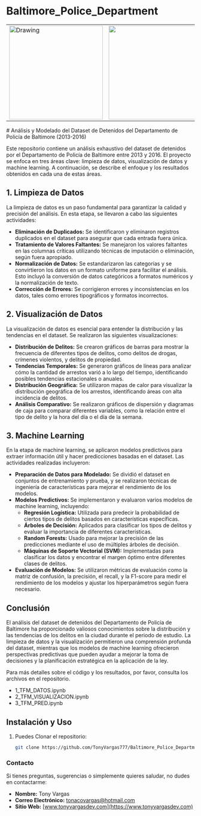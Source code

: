 # Baltimore_Police_Department
<table><tr>
<td> <img src=https://www.baltimorepolice.org/themes/custom/bpd/images/bpd_logo.png alt="Drawing" style="height: 250px;"/> </td>
<td> <img src=https://beam-images.warnermediacdn.com/BEAM_LWM_DELIVERABLES/1bc3aff5-0d6a-4c0b-8ed0-5716ca30ab3b/fbbc7a604f327cfa8a7bbe614a89be13a246d266.jpg?host=wbd-images.prod-vod.h264.io&partner=beamcom style="height: 250px;"/> </td>
</tr></table>
# Análisis y Modelado del Dataset de Detenidos del Departamento de Policía de Baltimore (2013-2016)

Este repositorio contiene un análisis exhaustivo del dataset de detenidos por el Departamento de Policía de Baltimore entre 2013 y 2016. El proyecto se enfoca en tres áreas clave: limpieza de datos, visualización de datos y machine learning. A continuación, se describe el enfoque y los resultados obtenidos en cada una de estas áreas.

## 1. Limpieza de Datos

La limpieza de datos es un paso fundamental para garantizar la calidad y precisión del análisis. En esta etapa, se llevaron a cabo las siguientes actividades:

- **Eliminación de Duplicados:** Se identificaron y eliminaron registros duplicados en el dataset para asegurar que cada entrada fuera única.
- **Tratamiento de Valores Faltantes:** Se manejaron los valores faltantes en las columnas críticas utilizando técnicas de imputación o eliminación, según fuera apropiado.
- **Normalización de Datos:** Se estandarizaron las categorías y se convirtieron los datos en un formato uniforme para facilitar el análisis. Esto incluyó la conversión de datos categóricos a formatos numéricos y la normalización de texto.
- **Corrección de Errores:** Se corrigieron errores y inconsistencias en los datos, tales como errores tipográficos y formatos incorrectos.

## 2. Visualización de Datos

La visualización de datos es esencial para entender la distribución y las tendencias en el dataset. Se realizaron las siguientes visualizaciones:

- **Distribución de Delitos:** Se crearon gráficos de barras para mostrar la frecuencia de diferentes tipos de delitos, como delitos de drogas, crímenes violentos, y delitos de propiedad.
- **Tendencias Temporales:** Se generaron gráficos de líneas para analizar cómo la cantidad de arrestos varió a lo largo del tiempo, identificando posibles tendencias estacionales o anuales.
- **Distribución Geográfica:** Se utilizaron mapas de calor para visualizar la distribución geográfica de los arrestos, identificando áreas con alta incidencia de delitos.
- **Análisis Comparativo:** Se realizaron gráficos de dispersión y diagramas de caja para comparar diferentes variables, como la relación entre el tipo de delito y la hora del día o el día de la semana.

## 3. Machine Learning

En la etapa de machine learning, se aplicaron modelos predictivos para extraer información útil y hacer predicciones basadas en el dataset. Las actividades realizadas incluyeron:

- **Preparación de Datos para Modelado:** Se dividió el dataset en conjuntos de entrenamiento y prueba, y se realizaron técnicas de ingeniería de características para mejorar el rendimiento de los modelos.
- **Modelos Predictivos:** Se implementaron y evaluaron varios modelos de machine learning, incluyendo:
  - **Regresión Logística:** Utilizada para predecir la probabilidad de ciertos tipos de delitos basados en características específicas.
  - **Árboles de Decisión:** Aplicados para clasificar los tipos de delitos y evaluar la importancia de diferentes características.
  - **Random Forests:** Usado para mejorar la precisión de las predicciones mediante el uso de múltiples árboles de decisión.
  - **Máquinas de Soporte Vectorial (SVM):** Implementadas para clasificar los datos y encontrar el margen óptimo entre diferentes clases de delitos.
- **Evaluación de Modelos:** Se utilizaron métricas de evaluación como la matriz de confusión, la precisión, el recall, y la F1-score para medir el rendimiento de los modelos y ajustar los hiperparámetros según fuera necesario.

## Conclusión

El análisis del dataset de detenidos del Departamento de Policía de Baltimore ha proporcionado valiosos conocimientos sobre la distribución y las tendencias de los delitos en la ciudad durante el periodo de estudio. La limpieza de datos y la visualización permitieron una comprensión profunda del dataset, mientras que los modelos de machine learning ofrecieron perspectivas predictivas que pueden ayudar a mejorar la toma de decisiones y la planificación estratégica en la aplicación de la ley.

Para más detalles sobre el código y los resultados, por favor, consulta los archivos en el repositorio.

  - 1_TFM_DATOS.ipynb
  - 2_TFM_VISUALIZACION.ipynb
  - 3_TFM_PRED.ipynb
    
## Instalación y Uso

1. Puedes Clonar el repositorio:
   
   ```bash
   git clone https://github.com/TonyVargas777/Baltimore_Police_Department
   
### Contacto
Si tienes preguntas, sugerencias o simplemente quieres saludar, no dudes en contactarme:
- **Nombre:** Tony Vargas
- **Correo Electrónico:** tonacovargas@hotmail.com
- **Sitio Web:** [www.tonyvargasdev.com](https://www.tonyvargasdev.com)
